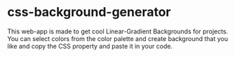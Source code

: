 # css-background-generator
This web-app is made to get cool Linear-Gradient Backgrounds for projects. You can select colors from the color palette and create background that you like and copy the CSS property and paste it in your code.
